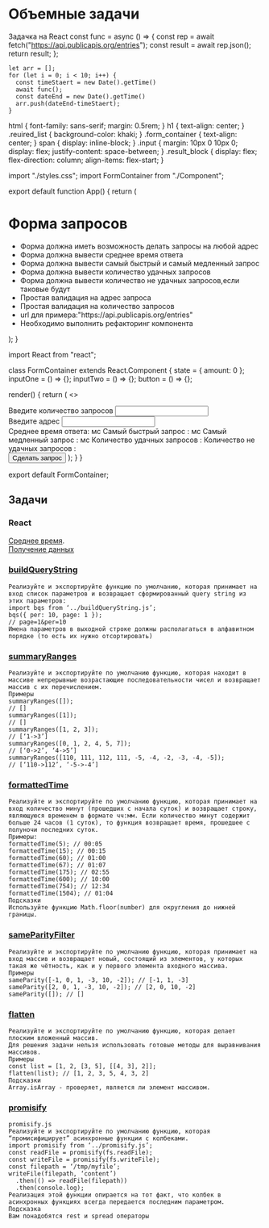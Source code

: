 # Объемные задачи

Задачка на React
const func = async () => {
const rep = await fetch("https://api.publicapis.org/entries");
const result = await rep.json();
return result;
};
  <!-- fetchData = async () => { -->

    let arr = [];
    for (let i = 0; i < 10; i++) {
      const timeStaert = new Date().getTime()
      await func();
      const dateEnd = new Date().getTime()
      arr.push(dateEnd-timeStaert);
    }

  <!-- }; -->

html {
font-family: sans-serif;
margin: 0.5rem;
}
h1 {
text-align: center;
}
.reuired_list {
background-color: khaki;
}
.form_container {
text-align: center;
}
span {
display: inline-block;
}
.input {
margin: 10px 0 10px 0;
display: flex;
justify-content: space-between;
}
.result_block {
display: flex;
flex-direction: column;
align-items: flex-start;
}

import "./styles.css";
import FormContainer from "./Component";

export default function App() {
return (
<div className="App">
<h1>Форма запросов</h1>
<ul className="reuired_list">
<li>Форма должна иметь возможность делать запросы на любой адрес</li>
<li>Форма должна вывести среднее время ответа</li>
<li>Форма должна вывести самый быстрый и самый медленный запрос</li>
<li>Форма должна вывести количество удачных запросов</li>
<li>
Форма должна вывести количество не удачных запросов,если таковые будут
</li>
<li>Простая валидация на адрес запроса</li>
<li>Простая валидация на количество запросов</li>
<li>url для примера:"https://api.publicapis.org/entries"</li>
<li>Необходимо выполнить рефакторинг компонента</li>
</ul>
<div className="form_container">
<FormContainer />
</div>
</div>
);
}

import React from "react";

class FormContainer extends React.Component {
state = {
amount: 0
};
inputOne = () => {};
inputTwo = () => {};
button = () => {};

render() {
return (
<>
<div className="input">
<label for="amount">Введите количество запросов </label>
<input type="number" name="amount" />
</div>
<div className="input">
<label for="adress">Введите адрес </label>
<input type="text" name="adress" />
</div>
<div className="result_block">
<span>Среднее время ответа: мс</span>
<span>Самый быстрый запрос : мс</span>
<span>Самый медленный запрос : мс</span>
<span>Количество удачных запросов :</span>
<span>Количество не удачных запросов :</span>
</div>
<button>Сделать запрос</button>
</>
);
}
}

export default FormContainer;


## Задачи


### React

[Среднее время](https://codesandbox.io/s/stupefied-cache-sepkql).        
[Получение данных](https://codesandbox.io/s/eager-gianmarco-xdvo9h)


### [buildQueryString](https://ru.hexlet.io/challenges/js_collections_query_string_exercise)

```
Реализуйте и экспортируйте функцию по умолчанию, которая принимает на вход список параметров и возвращает сформированный query string из этих параметров:
import bqs from ‘../buildQueryString.js’;
bqs({ per: 10, page: 1 });
// page=1&per=10
Имена параметров в выходной строке должны располагаться в алфавитном порядке (то есть их нужно отсортировать)
```

### [summaryRanges](https://ru.hexlet.io/challenges/js_arrays_summary_ranges_exercise)

```
Реализуйте и экспортируйте по умолчанию функцию, которая находит в массиве непрерывные возрастающие последовательности чисел и возвращает массив с их перечислением.
Примеры
summaryRanges([]);
// []
summaryRanges([1]);
// []
summaryRanges([1, 2, 3]);
// [‘1->3’]
summaryRanges([0, 1, 2, 4, 5, 7]);
// [‘0->2’, ‘4->5’]
summaryRanges([110, 111, 112, 111, -5, -4, -2, -3, -4, -5]);
// [‘110->112’, ‘-5->-4’]
```

### [formattedTime](https://ru.hexlet.io/challenges/intro_to_programming_time_exercise)

```
Реализуйте и экспортируйте по умолчанию функцию, которая принимает на вход количество минут (прошедших с начала суток) и возвращает строку, являющуюся временем в формате чч:мм. Если количество минут содержит больше 24 часов (1 суток), то функция возвращает время, прошедшее с полуночи последних суток.
Примеры:
formattedTime(5); // 00:05
formattedTime(15); // 00:15
formattedTime(60); // 01:00
formattedTime(67); // 01:07
formattedTime(175); // 02:55
formattedTime(600); // 10:00
formattedTime(754); // 12:34
formattedTime(1504); // 01:04
Подсказки
Используйте функцию Math.floor(number) для округления до нижней границы.
```

### [sameParityFilter](https://ru.hexlet.io/challenges/js_functions_same_parity_exercise)

```
Реализуйте и экспортируйте по умолчанию функцию, которая принимает на вход массив и возвращает новый, состоящий из элементов, у которых такая же чётность, как и у первого элемента входного массива.
Примеры
sameParity([-1, 0, 1, -3, 10, -2]); // [-1, 1, -3]
sameParity([2, 0, 1, -3, 10, -2]); // [2, 0, 10, -2]
sameParity([]); // []
```

### [flatten](https://ru.hexlet.io/challenges/js_trees_flatten_exercise)

```
Реализуйте и экспортируйте по умолчанию функцию, которая делает плоским вложенный массив.
Для решения задачи нельзя использовать готовые методы для выравнивания массивов.
Примеры
const list = [1, 2, [3, 5], [[4, 3], 2]];
flatten(list); // [1, 2, 3, 5, 4, 3, 2]
Подсказки
Array.isArray - проверяет, является ли элемент массивом.
```

### [promisify](https://ru.hexlet.io/challenges/js_asynchronous_programming_promisify_exercise)

```
promisify.js
Реализуйте и экспортируйте по умолчанию функцию, которая “промисифицирует” асинхронные функции с колбеками.
import promisify from ‘../promisify.js’;
const readFile = promisify(fs.readFile);
const writeFile = promisify(fs.writeFile);
const filepath = ‘/tmp/myfile’;
writeFile(filepath, ‘content’)
  .then(() => readFile(filepath))
  .then(console.log);
Реализация этой функции опирается на тот факт, что колбек в асинхронных функциях всегда передается последним параметром.
Подсказка
Вам понадобятся rest и spread операторы
```








